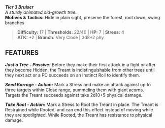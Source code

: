 ***Tier 3 Bruiser***  
*A sturdy animated old-growth tree.*  
**Motives & Tactics:** Hide in plain sight, preserve the forest, root down, swing branches

> **Difficulty:** 17 | **Thresholds:** 22/40 | **HP:** 7 | **Stress:** 4  
> **ATK:** +2 | **Branch:** Very Close | 3d8+2 phy  

## FEATURES

***Just a Tree - Passive:*** Before they make their first attack in a fight or after they become Hidden, the Treant is indistinguishable from other trees until they next act or a PC succeeds on an Instinct Roll to identify them.

***Seed Barrage - Action:*** Mark a Stress and make an attack against up to three targets within Close range, pummeling them with giant acorns. Targets the Treant succeeds against take 2d10+5 physical damage.

***Take Root - Action:*** Mark a Stress to Root the Treant in place. The Treant is Restrained while Rooted, and can end this effect instead of moving while they are spotlighted. While Rooted, the Treant has resistance to physical damage.
